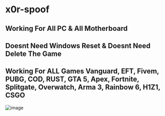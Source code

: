 # x0r-spoof
## Working For All PC &amp; All Motherboard
## Doesnt Need Windows Reset &amp; Doesnt Need Delete The Game


## Working For ALL Games Vanguard, EFT, Fivem, PUBG, COD, RUST, GTA 5, Apex, Fortnite, Splitgate, Overwatch, Arma 3, Rainbow 6, H1Z1, CSGO

![image](https://github.com/beed0pel/x0r-spoof/assets/159640991/71ab808c-ff9f-4f79-b7bb-64ec111eca74)
